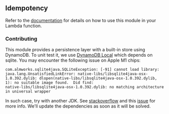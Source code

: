 ## Idempotency 
Refer to the [documentation](https://awslabs.github.io/aws-lambda-powertools-java/utilities/idempotency/) for details on how to use this module in your Lambda function.

### Contributing
This module provides a persistence layer with a built-in store using DynamoDB. 
To unit test it, we use [DynamoDB Local](https://docs.aws.amazon.com/fr_fr/amazondynamodb/latest/developerguide/DynamoDBLocal.html) which depends on sqlite.
You may encounter the following issue on Apple M1 chips:
```
com.almworks.sqlite4java.SQLiteException: [-91] cannot load library: java.lang.UnsatisfiedLinkError: native-libs/libsqlite4java-osx-1.0.392.dylib: dlopen(native-libs/libsqlite4java-osx-1.0.392.dylib, 1): no suitable image found.  Did find:
native-libs/libsqlite4java-osx-1.0.392.dylib: no matching architecture in universal wrapper
```

In such case, try with another JDK. See [stackoverflow](https://stackoverflow.com/questions/66635424/dynamodb-local-setup-on-m1-apple-silicon-mac) and this [issue](https://github.com/aws-samples/aws-dynamodb-examples/issues/22) for more info.
We'll update the dependencies as soon as it will be solved.